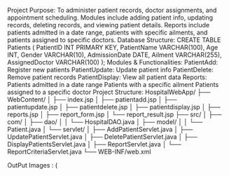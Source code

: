 
Project Purpose:
To administer patient records, doctor assignments, and appointment scheduling. Modules include
adding patient info, updating records, deleting records, and viewing patient details. Reports include
patients admitted in a date range, patients with specific ailments, and patients assigned to specific
doctors.
Database Structure:
CREATE TABLE Patients (
PatientID INT PRIMARY KEY,
PatientName VARCHAR(100),
Age INT,
Gender VARCHAR(10),
AdmissionDate DATE,
Ailment VARCHAR(255),
AssignedDoctor VARCHAR(100)
);
Modules & Functionalities:
PatientAdd: Register new patients
PatientUpdate: Update patient info
PatientDelete: Remove patient records
PatientDisplay: View all patient data
Reports:
Patients admitted in a date range
Patients with a specific ailment
Patients assigned to a specific doctor
Project Structure:
HospitalWebApp/
├── WebContent/
│ ├── index.jsp
│ ├── patientadd.jsp
│ ├── patientupdate.jsp
│ ├── patientdelete.jsp
│ ├── patientdisplay.jsp
│ ├── reports.jsp
│ ├── report_form.jsp
│ └── report_result.jsp
├── src/
│ ├── com/
│ ├── dao/
│ │ └── HospitalDAO.java
│ ├── model/
│ │ └── Patient.java
│ └── servlet/
│ ├── AddPatientServlet.java
│ ├── UpdatePatientServlet.java
│ ├── DeletePatientServlet.java
│ ├── DisplayPatientsServlet.java
│ ├── ReportServlet.java
│ └── ReportCriteriaServlet.java
└── WEB-INF/web.xml

OutPut Images : (

